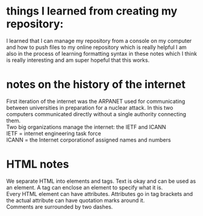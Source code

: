 # things I learned from creating my repository:
I learned that I can manage my repository from a console on my computer and how to push files to my online repository which is really helpful
I am also in the process of learning formatting syntax in these notes which I think is really interesting and am super hopeful that this works.

# notes on the history of the internet
First iteration of the internet was the ARPANET used for communicating between universities in preparation for a nuclear attack. In this two computers communicated directly without a single authority connecting them.  
Two big organizations manage the internet: the IETF and ICANN  
IETF = internet engineering task force  
ICANN = the Internet corporationof assigned names and numbers  





# HTML notes
We separate HTML into elements and tags. Text is okay and can be used as an element. A tag can enclose an element to specify what it is.  
Every HTML element can have attributes. Attributes go in tag brackets and the actual attribute can have quotation marks around it.  
Comments are surrounded by two dashes.  